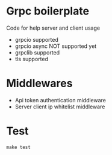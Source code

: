# Grpc boilerplate
Code for help server and client usage

* grpcio supported
* grpcio async NOT supported yet
* grpclib supported
* tls supported

# Middlewares
* Api token authentication middleware
* Server client ip whitelist middleware

# Test
```shell
make test
```
